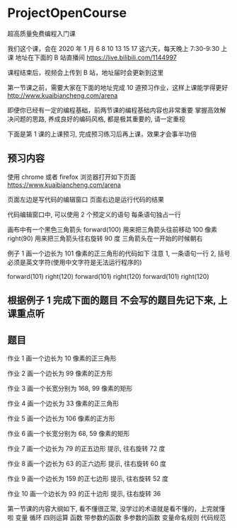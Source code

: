 # ProjectOpenCourse
超高质量免费编程入门课


我们这个课，会在 2020 年 1 月 6 8 10 13 15 17 这六天，每天晚上 7:30-9:30 上课
地址在下面的 B 站直播间
https://live.bilibili.com/1144997

课程结束后，视频会上传到 B 站，地址届时会更新到这里



第一节课之前，需要大家在下面的地址完成 10 道预习作业，这样上课能学得更好
http://www.kuaibiancheng.com/arena


即便你已经有一定的编程基础，前两节课的编程基础内容也非常重要
掌握高效解决问题的思路, 养成良好的编码风格, 都是极其重要的, 请一定重视





下面是第 1 课的上课预习, 完成预习练习后再上课，效果才会事半功倍


预习内容
---
使用 chrome 或者 firefox 浏览器打开如下页面
https://www.kuaibiancheng.com/arena


页面左边是写代码的编辑窗口
页面右边是运行代码的结果


代码编辑窗口中, 可以使用 2 个预定义的语句
每条语句独占一行



画布中有一个黑色三角箭头
forward(100) 用来把三角箭头往前移动 100 像素
right(90) 用来把三角箭头往右旋转 90 度
三角箭头在一开始的时候朝右


例子 1
画一个边长为 101 像素的正三角形的代码如下
注意
1, 一条语句一行
2, 括号必须是英文字符(使用中文字符是无法运行程序的)

forward(101)
right(120)
forward(101)
right(120)
forward(101)
right(120)



根据例子 1 完成下面的题目
不会写的题目先记下来, 上课重点听
--------
题目
--------

作业 1
画一个边长为 10 像素的正三角形


作业 2
画一个边长为 99 像素的正方形


作业 3
画一个长宽分别为 168, 99 像素的矩形


作业 4
画一个边长为 33 像素的正三角形


作业 5
画一个边长为 106 像素的正方形


作业 6
画一个长宽分别为 68, 59 像素的矩形


作业 7
画一个边长为 79 的正五边形
提示, 往右旋转 72 度


作业 8
画一个边长为 63 的正六边形
提示, 往右旋转 60 度


作业 9
画一个边长为 159 的正七边形
提示, 往右旋转 52 度


作业 10
画一个边长为 93 的正十边形
提示, 往右旋转 36







第一节课的内容大纲如下, 看不懂很正常, 没学过的术语就是看不懂的，上完就懂啦
变量
循环
四则运算
函数
带参数的函数
多参数的函数
变量命名规则
代码规范
